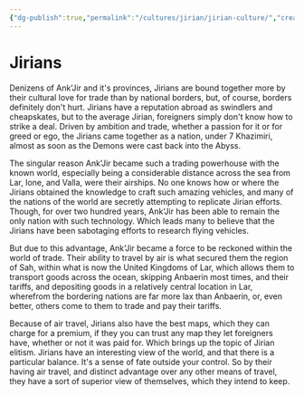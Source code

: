 ```yaml
---
{"dg-publish":true,"permalink":"/cultures/jirian/jirian-culture/","created":"2025-05-12T18:46:47.070-07:00","updated":"2025-01-20T20:21:52.000-08:00"}
---
```



# Jirians

Denizens of Ank'Jir and it's provinces, Jirians are bound together more by their cultural love for trade than by national borders, but, of course, borders definitely don't hurt. Jirians have a reputation abroad as swindlers and cheapskates, but to the average Jirian, foreigners simply don't know how to strike a deal. Driven by ambition and trade, whether a passion for it or for greed or ego, the Jirians came together as a nation, under 7 Khazimiri, almost as soon as the Demons were cast back into the Abyss. 

The singular reason Ank'Jir became such a trading powerhouse with the known world, especially being a considerable distance across the sea from Lar, Ione, and Valla, were their airships. No one knows how or where the Jirians obtained the knowledge to craft such amazing vehicles, and many of the nations of the world are secretly attempting to replicate Jirian efforts. Though, for over two hundred years, Ank'Jir has been able to remain the only nation with such technology. Which leads many to believe that the Jirians have been sabotaging efforts to research flying vehicles. 

But due to this advantage, Ank'Jir became a force to be reckoned within the world of trade. Their ability to travel by air is what secured them the region of Sah, within what is now the United Kingdoms of Lar, which allows them to transport goods across the ocean, skipping Anbaerin most times, and their tariffs, and depositing goods in a relatively central location in Lar, wherefrom the bordering nations are far more lax than Anbaerin, or, even better, others come to them to trade and pay their tariffs.

Because of air travel, Jirians also have the best maps, which they can charge for a premium, if they you can trust any map they let foreigners have, whether or not it was paid for. Which brings up the topic of Jirian elitism. Jirians have an interesting view of the world, and that there is a particular balance. It's a sense of fate outside your control. So by their having air travel, and distinct advantage over any other means of travel, they have a sort of superior view of themselves, which they intend to keep. 


